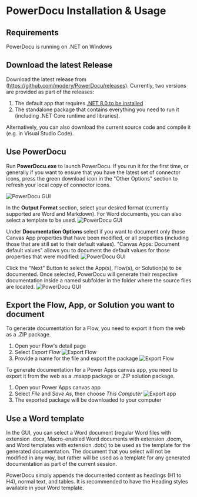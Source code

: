 # PowerDocu Installation & Usage

## Requirements

PowerDocu is running on .NET on Windows

## Download the latest Release
Download the latest release from (https://github.com/modery/PowerDocu/releases). Currently, two versions are provided as part of the releases:
1. The default app that requires [.NET 8.0 to be installed](https://dotnet.microsoft.com/download)
2. The standalone package that contains everything you need to run it (including .NET Core runtime and libraries).

Alternatively, you can also download the current source code and compile it (e.g. in Visual Studio Code).


## Use PowerDocu

Run **PowerDocu.exe** to launch PowerDocu. If you run it for the first time, or generally if you want to ensure that you have the latest set of connector icons, press the green download icon in the "Other Options" section to refresh your local copy of connector icons.

![PowerDocu GUI](Images/PowerDocu.GUI.png)


In the **Output Format** section, select your desired format (currently supported are Word and Markdown). For Word documents, you can also select a template to be used.
![PowerDocu GUI](Images/PowerDocu.GUI%20-%20Output%20Format%20Selection.png)

Under **Documentation Options** select if you want to document only those Canvas App properties that have been modified, or all properties (including those that are still set to their default values). "Canvas Apps: Document default values" allows you to document the default values for those properties that were modified:
![PowerDocu GUI](Images/PowerDocu.GUI%20-%20Documentation%20Options.png)

Click the "Next" Button to select the App(s), Flow(s), or Solution(s) to be documented. Once selected, PowerDocu will generate their respective documentation inside a named subfolder in the folder where the source files are located.
![PowerDocu GUI](Images/PowerDocu.GUI%20running.png)

## Export the Flow, App, or Solution you want to document
To generate documentation for a Flow, you need to export it from the web as a .ZIP package. 

1. Open your Flow's detail page
2. Select *Export Flow*
![Export Flow](Images/Export-Flow.png)
3. Provide a name for the file and export the package
![Export Flow](Images/Export-Flow-Package.png)

To generate documentation for a Power Apps canvas app, you need to export it from the web as a .msapp package or .ZIP solution package. 

1. Open your Power Apps canvas app
2. Select *File* and *Save As*, then choose *This Computer*
![Export app](Images/Export-App-Package.png)
3. The exported package will be downloaded to your computer

## Use a Word template
In the GUI, you can select a Word document (regular Word files with extension .docx, Macro-enabled Word documents with extension .docm, and Word templates with extension .dotx) to be used as the template for the generated documentation. The document that you select will not be modified in any way, but rather will be used as a template for any generated documentation as part of the current session.

PowerDocu simply appends the documented content as headings (H1 to H4), normal text, and tables. It is recommended to have the Heading styles available in your Word template.